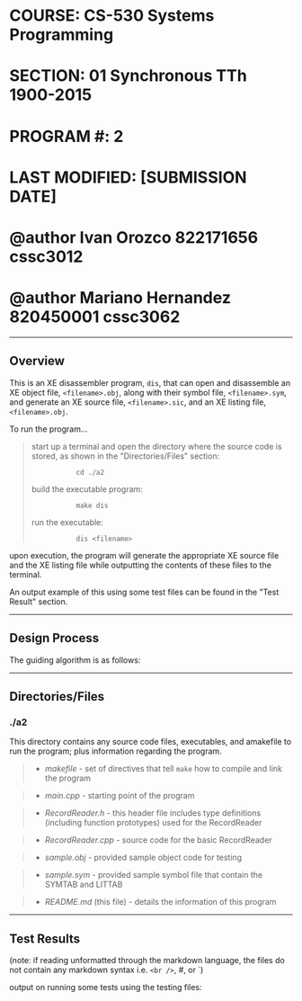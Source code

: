 # COURSE:          CS-530 Systems Programming
# SECTION:         01 Synchronous TTh 1900-2015
# PROGRAM #:       2
# LAST MODIFIED:   [SUBMISSION DATE]
# @author Ivan Orozco 822171656 cssc3012
# @author Mariano Hernandez 820450001 cssc3062


***
## Overview

This is an XE disassembler program, `dis`, that can open and disassemble an XE
object file, `<filename>.obj`, along with their symbol file, `<filename>.sym`,
and generate an XE source file, `<filename>.sic`, and an XE listing file,
`<filename>.obj`.

To run the program...

>start up a terminal and open the directory where the source code is stored,
>as shown in the "Directories/Files" section:
>
>                cd ./a2
>
>build the executable program:
>
>                make dis
>
>run the executable:
>
>                dis <filename>

upon execution, the program will generate the appropriate XE source file and
the XE listing file while outputting the contents of these files to the
terminal.

An output example of this using some test files can be found in the "Test
Result" section.


***
## Design Process

The guiding algorithm is as follows:


   

***
## Directories/Files

### ./a2

This directory contains any source code files, executables, and amakefile to
run the program; plus information regarding the program.

>- *makefile*
    - set of directives that tell `make` how to compile and link the program

>- *main.cpp*
    - starting point of the program

>- *RecordReader.h*
    - this header file includes type definitions (including function
      prototypes) used for the RecordReader

>- *RecordReader.cpp*
    - source code for the basic RecordReader

>- *sample.obj*
    - provided sample object code for testing

>- *sample.sym*
    - provided sample symbol file that contain the SYMTAB and LITTAB

>- *README.md* (this file)
    - details the information of this program



***
## Test Results

(note: if reading unformatted through the markdown language, the files do
not contain any markdown syntax i.e. `<br />`, #, or \`)

output on running some tests using the testing files:<br />

